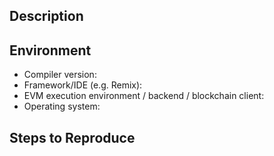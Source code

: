 ## Description

<!--Please shortly describe the bug you have found, and what you expect instead.-->

## Environment

- Compiler version:
- Framework/IDE (e.g. Remix):
- EVM execution environment / backend / blockchain client:
- Operating system:

## Steps to Reproduce

<!--
Please provide a *minimal* source code example to trigger the bug you have found.
Please also mention any command line flags that are necessary for triggering the bug.
Provide as much information as necessary to reproduce the bug.

```
// Some *minimal* Lity source code to reproduce the bug.
// ...
```
-->
